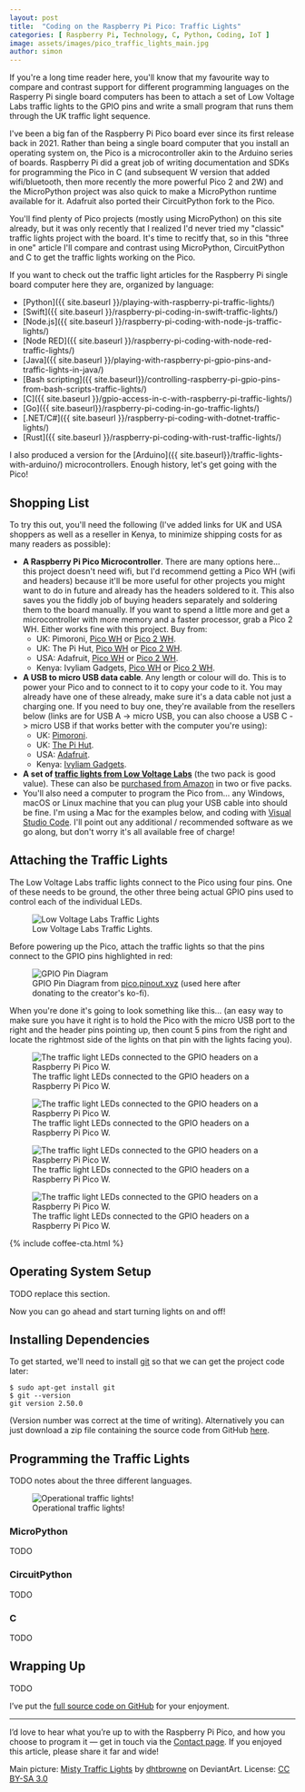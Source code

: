 ```yaml
---
layout: post
title:  "Coding on the Raspberry Pi Pico: Traffic Lights"
categories: [ Raspberry Pi, Technology, C, Python, Coding, IoT ]
image: assets/images/pico_traffic_lights_main.jpg
author: simon
---
```

If you're a long time reader here, you'll know that my favourite way to compare and contrast support for different programming languages on the Rasperry Pi single board computers has been to attach a set of Low Voltage Labs traffic lights to the GPIO pins and write a small program that runs them through the UK traffic light sequence.

I've been a big fan of the Raspberry Pi Pico board ever since its first release back in 2021.  Rather than being a single board computer that you install an operating system on, the Pico is a microcontroller akin to the Arduino series of boards.  Raspberry Pi did a great job of writing documentation and SDKs for programming the Pico in C (and subsequent W version that added wifi/bluetooth, then more recently the more powerful Pico 2 and 2W) and the MicroPython project was also quick to make a MicroPython runtime available for it.  Adafruit also ported their CircuitPython fork to the Pico.  

You'll find plenty of Pico projects (mostly using MicroPython) on this site already, but it was only recently that I realized I'd never tried my "classic" traffic lights project with the board.  It's time to recitfy that, so in this "three in one" article I'll compare and contrast using MicroPython, CircuitPython and C to get the traffic lights working on the Pico.

If you want to check out the traffic light articles for the Raspberry Pi single board computer here they are, organized by language:

* [Python]({{ site.baseurl }}/playing-with-raspberry-pi-traffic-lights/)
* [Swift]({{ site.baseurl }}/raspberry-pi-coding-in-swift-traffic-lights/)
* [Node.js]({{ site.baseurl }}/raspberry-pi-coding-with-node-js-traffic-lights/)
* [Node RED]({{ site.baseurl }}/raspberry-pi-coding-with-node-red-traffic-lights/)
* [Java]({{ site.baseurl }}/playing-with-raspberry-pi-gpio-pins-and-traffic-lights-in-java/)
* [Bash scripting]({{ site.baseurl}}/controlling-raspberry-pi-gpio-pins-from-bash-scripts-traffic-lights/)
* [C]({{ site.baseurl }}/gpio-access-in-c-with-raspberry-pi-traffic-lights/)
* [Go]({{ site.baseurl}}/raspberry-pi-coding-in-go-traffic-lights/) 
* [.NET/C#]({{ site.baseurl }}/raspberry-pi-coding-with-dotnet-traffic-lights/)
* [Rust]({{ site.baseurl }}/raspberry-pi-coding-with-rust-traffic-lights/)

I also produced a version for the [Arduino]({{ site.baseurl}}/traffic-lights-with-arduino/) microcontrollers.  Enough history, let's get going with the Pico!

## Shopping List

To try this out, you'll need the following (I've added links for UK and USA shoppers as well as a reseller in Kenya, to minimize shipping costs for as many readers as possible):

* **A Raspberry Pi Pico Microcontroller**. There are many options here... this project doesn't need wifi, but I'd recommend getting a Pico WH (wifi and headers) because it'll be more useful for other projects you might want to do in future and already has the headers soldered to it. This also saves you the fiddly job of buying headers separately and soldering them to the board manually.  If you want to spend a little more and get a microcontroller with more memory and a faster processor, grab a Pico 2 WH. Either works fine with this project. Buy from:
  * UK: Pimoroni, [Pico WH](https://shop.pimoroni.com/products/raspberry-pi-pico-w?variant=40059369652307) or [Pico 2 WH](https://shop.pimoroni.com/products/raspberry-pi-pico-2-w?variant=54852253024635).
  * UK: The Pi Hut, [Pico WH](https://thepihut.com/products/raspberry-pi-pico-w?variant=41952994787523) or [Pico 2 WH](https://thepihut.com/products/raspberry-pi-pico-2-w?variant=54063378760065).
  * USA: Adafruit, [Pico WH](https://www.adafruit.com/product/5544) or [Pico 2 WH](https://www.adafruit.com/product/6315).
  * Kenya: Ivyliam Gadgets, [Pico WH]() or [Pico 2 WH]().
* **A USB to micro USB data cable**. Any length or colour will do. This is to power your Pico and to connect to it to copy your code to it.  You may already have one of these already, make sure it's a data cable not just a charging one.  If you need to buy one, they're available from the resellers below (links are for USB A -> micro USB, you can also choose a USB C -> micro USB if that works better with the computer you're using):
  * UK: [Pimoroni](https://shop.pimoroni.com/products/usb-a-to-microb-cable-black?variant=31241639562).
  * UK: [The Pi Hut](https://thepihut.com/products/usb-to-micro-usb-cable-0-5m?variant=37979679293635).
  * USA: [Adafruit](https://www.adafruit.com/product/592).
  * Kenya: [Ivyliam Gadgets](https://shop.ivyliam.com/product/usb-a-to-micro-usb-cable/).
* **A set of [traffic lights from Low Voltage Labs](http://lowvoltagelabs.com/products/pi-traffic/)** (the two pack is good value).  These can also be [purchased from Amazon](https://a.co/d/aZspNII) in two or five packs.
* You'll also need a computer to program the Pico from... any Windows, macOS or Linux machine that you can plug your USB cable into should be fine.  I'm using a Mac for the examples below, and coding with [Visual Studio Code](https://code.visualstudio.com/).  I'll point out any additional / recommended software as we go along, but don't worry it's all available free of charge!

## Attaching the Traffic Lights

The Low Voltage Labs traffic lights connect to the Pico using four pins. One of these needs to be ground, the other three being actual GPIO pins used to control each of the individual LEDs.

<figure class="figure">
  <img src="{{ site.baseurl }}/assets/images/pico_traffic_lights_stock.jpg" class="figure-img img-fluid" alt="Low Voltage Labs Traffic Lights">
  <figcaption class="figure-caption text-center">Low Voltage Labs Traffic Lights.</figcaption>
</figure>

Before powering up the Pico, attach the traffic lights so that the pins connect to the GPIO pins highlighted in red:

<figure class="figure">
  <img src="{{ site.baseurl }}/assets/images/pico_traffic_lights_pico_pinout.png" class="figure-img img-fluid" alt="GPIO Pin Diagram">
  <figcaption class="figure-caption text-center">GPIO Pin Diagram from <a href="https://pico.pinout.xyz/" target="_blank">pico.pinout.xyz</a> (used here after donating to the creator's ko-fi).</figcaption>
</figure>

When you're done it's going to look something like this... (an easy way to make sure you have it right is to hold the Pico with the micro USB port to the right and the header pins pointing up, then count 5 pins from the right and locate the rightmost side of the lights on that pin with the lights facing you).

<div class="slick-carousel">
    <div>
        <figure class="figure">
        <img src="{{ site.baseurl }}/assets/images/pico_traffic_lights_hardware_1.jpg" class="figure-img img-fluid" alt="The traffic light LEDs connected to the GPIO headers on a Raspberry Pi Pico W.">
        <figcaption class="figure-caption text-center">The traffic light LEDs connected to the GPIO headers on a Raspberry Pi Pico W.</figcaption>
        </figure>
    </div>
    <div>
        <figure class="figure">
        <img src="{{ site.baseurl }}/assets/images/pico_traffic_lights_hardware_2.jpg" class="figure-img img-fluid" alt="The traffic light LEDs connected to the GPIO headers on a Raspberry Pi Pico W.">
        <figcaption class="figure-caption text-center">The traffic light LEDs connected to the GPIO headers on a Raspberry Pi Pico W.</figcaption>
        </figure>
    </div>
    <div>
        <figure class="figure">
        <img src="{{ site.baseurl }}/assets/images/pico_traffic_lights_hardware_3.jpg" class="figure-img img-fluid" alt="The traffic light LEDs connected to the GPIO headers on a Raspberry Pi Pico W.">
        <figcaption class="figure-caption text-center">The traffic light LEDs connected to the GPIO headers on a Raspberry Pi Pico W.</figcaption>
        </figure>
    </div>
    <div>
        <figure class="figure">
        <img src="{{ site.baseurl }}/assets/images/pico_traffic_lights_hardware_4.jpg" class="figure-img img-fluid" alt="The traffic light LEDs connected to the GPIO headers on a Raspberry Pi Pico W.">
        <figcaption class="figure-caption text-center">The traffic light LEDs connected to the GPIO headers on a Raspberry Pi Pico W.</figcaption>
        </figure>
    </div>
</div>

{% include coffee-cta.html %}

## Operating System Setup

TODO replace this section.

Now you can go ahead and start turning lights on and off!

## Installing Dependencies

To get started, we'll need to install [git](https://git-scm.com/) so that we can get the project code later:

```
$ sudo apt-get install git
$ git --version
git version 2.50.0
```

(Version number was correct at the time of writing). Alternatively you can just download a zip file containing the source code from GitHub [here](TODO).

## Programming the Traffic Lights

TODO notes about the three different languages.

<figure class="figure">
  <img src="{{ site.baseurl }}/assets/images/pico_traffic_lights_lights_working.gif" class="figure-img img-fluid" alt="Operational traffic lights!">
  <figcaption class="figure-caption text-center">Operational traffic lights!</figcaption>
</figure>

### MicroPython

TODO

<script src="https://gist.github.com/simonprickett/17dfc46c0ee8d497ef1bd228a606608b.js"></script>

### CircuitPython

TODO

<script src="https://gist.github.com/simonprickett/fa6ffc704be7110543cb816818e54a41.js"></script>

### C

TODO

<script src="https://gist.github.com/simonprickett/e29bf25d7a5a556227221b9b6628b1f4.js"></script>

## Wrapping Up

TODO

I’ve put the [full source code on GitHub](https://github.com/simonprickett/pi-pico-traffic-lights) for your enjoyment.

---

I’d love to hear what you’re up to with the Raspberry Pi Pico, and how you choose to program it — get in touch via the [Contact page](https://simonprickett.dev/contact/). If you enjoyed this article, please share it far and wide!

Main picture: [Misty Traffic Lights](https://www.deviantart.com/dhtbrowne/art/Misty-traffic-lights-149851701) by [dhtbrowne](https://www.deviantart.com/dhtbrowne) on DeviantArt. License: [CC BY-SA 3.0](https://creativecommons.org/licenses/by-sa/3.0/)